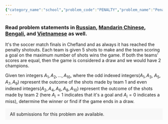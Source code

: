 ```yaml
---
{"category_name":"school","problem_code":"PENALTY","problem_name":"Penalty Shots","problemComponents":{"constraints":"- $1 \\leq T \\leq 1024$\n- $0 \\leq A_i \\leq 1$\n","constraintsState":true,"subtasks":"","subtasksState":false,"inputFormat":"- The first line of input contains a single integer $T$ denoting the number of test cases. The description of $T$ test cases follows.\n- The first and only line of each test case contains ten space-separated integers $A_1, A_2, \\ldots, A_{10}$.\n","inputFormatState":true,"outputFormat":"For each test case, print a single line containing one integer - $0$ if the game ends in a draw or $1$ if the first team wins or $2$ if the second team wins.\n","outputFormatState":true,"sampleTestCases":{"0":{"id":1,"input":"4\n0 0 0 0 0 0 0 0 0 0\n0 0 0 0 0 0 0 0 0 1\n1 0 1 0 0 0 0 0 0 0 \n1 1 1 1 1 1 1 1 1 0","output":"0\n2\n1\n1","explanation":"**Test case $1$:** No team scores any goal, so the game ends in a draw.\n\n**Test case $2$:** The second team is able to score in their final shot, while the first team has scored 0 goals and hence the second team wins.\n\n**Test case $3$:** The first team is successfully able to make their first $2$ shots count and whereas the second team has not scored any goals. Therefore the first team wins.\n\n**Test case $4$:** Team $2$ misses their final shot and hence team $1$ wins the game with the final score of $5 - 4$.","isDeleted":false}}},"video_editorial_url":"https://youtu.be/1h0bGKkesdI","languages_supported":{"0":"CPP14","1":"C","2":"JAVA","3":"PYTH 3.6","4":"CPP17","5":"PYTH","6":"PYP3","7":"CS2","8":"ADA","9":"PYPY","10":"TEXT","11":"PAS fpc","12":"NODEJS","13":"RUBY","14":"PHP","15":"GO","16":"HASK","17":"TCL","18":"PERL","19":"SCALA","20":"LUA","21":"kotlin","22":"BASH","23":"JS","24":"LISP sbcl","25":"rust","26":"PAS gpc","27":"BF","28":"CLOJ","29":"R","30":"D","31":"CAML","32":"FORT","33":"ASM","34":"swift","35":"FS","36":"WSPC","37":"LISP clisp","38":"SQL","39":"SCM guile","40":"PERL6","41":"ERL","42":"CLPS","43":"ICK","44":"NICE","45":"PRLG","46":"ICON","47":"COB","48":"SCM chicken","49":"PIKE","50":"SCM qobi","51":"ST","52":"SQLQ","53":"NEM"},"max_timelimit":0.5,"source_sizelimit":50000,"problem_author":"daanish_adm","problem_tester":"","date_added":"10-08-2021","tags":{"0":"cakewalk","1":"daanish_adm","2":"start8"},"problem_difficulty_level":"Unavailable","best_tag":"","editorial_url":"https://discuss.codechef.com/problems/PENALTY","time":{"view_start_date":1629124200,"submit_start_date":1629124200,"visible_start_date":1629124200,"end_date":1735669800},"is_direct_submittable":false,"problemDiscussURL":"https://discuss.codechef.com/search?q=PENALTY","is_proctored":false,"visitedContests":{},"layout":"problem"}
---
```

### Read problem statements in [Russian](https://www.codechef.com/download/translated/START8/russian/PENALTY.pdf), [Mandarin Chinese](https://www.codechef.com/download/translated/START8/mandarin/PENALTY.pdf), [Bengali](https://www.codechef.com/download/translated/START8/bengali/PENALTY.pdf), and [Vietnamese](https://www.codechef.com/download/translated/START8/vietnamese/PENALTY.pdf) as well.

It's the soccer match finals in Chefland and as always it has reached the penalty shotouts. 
Each team is given $5$ shots to make and the team scoring a goal on the maximum number of shots wins the game. If both the teams' scores are equal, then the game is considered a draw and we would have $2$ champions.

Given ten integers $A_1, A_2, \ldots, A_{10}$, where the odd indexed integers($A_1, A_3,$ $A_5,$ $A_7, A_9$) represent the outcome of the shots made by team $1$ and even indexed integers($A_2, A_4, A_6, A_8, A_{10}$) represent the outcome of the shots made by team $2$ (here $A_i = 1$ indicates that it's a goal and $A_i = 0$ indicates a miss), determine the winner or find if the game ends in a draw. 
<aside style='background: #f8f8f8;padding: 10px 15px;'><div>All submissions for this problem are available.</div></aside>
